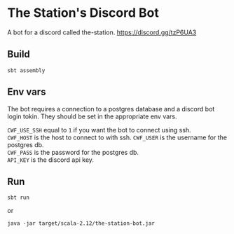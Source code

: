 # The Station's Discord Bot

A bot for a discord called the-station. https://discord.gg/tzP6UA3

## Build

```
sbt assembly
```

## Env vars

The bot requires a connection to a postgres database and a discord bot login tokin. They should be set in the appropriate env vars.

`CWF_USE_SSH` equal to `1` if you want the bot to connect using ssh.  
`CWF_HOST` is the host to connect to with ssh.
`CWF_USER` is the username for the postgres db.  
`CWF_PASS` is the password for the postgres db.  
`API_KEY` is the discord api key.  

## Run

```
sbt run
```

or 

```
java -jar target/scala-2.12/the-station-bot.jar
```


